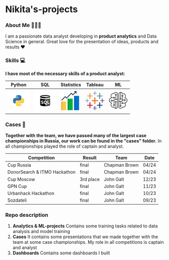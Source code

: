 # Nikita's-projects
### About Me 👨🏻‍🏫
<div>

I am a passionate data analyst developing in **product analytics** and Data Science in general. Great love for the presentation of ideas, products and results ❤️

### Skills 💻
<div>

**I have most of the necessary skills of a product analyst:**

| Python  | SQL | Statistics | Tableau | ML |
| ------------- | ------------- | ------------- | ------------- | ------------- |
|<img src="https://github.com/BodBodBod/Icons/blob/main/python.svg" title="Python"  alt="Python" width="70" height="70"/> |  <img src="https://github.com/BodBodBod/Icons/blob/main/sql.svg" title="SQL"  alt="SQL" width="70" height="70"/> |  <img src="https://github.com/BodBodBod/Icons/blob/main/statistics-svgrepo-com.svg" title="Stats" alt="Stats" width="60" height="60"/> |  <img src="https://github.com/BodBodBod/Icons/blob/main/tableau-software.svg" title="Visual" alt="Visual" width="60" height="60"/>|  <img src="https://github.com/BodBodBod/Icons/blob/main/machine-learning-01-svgrepo-com.svg" title="ML" alt="ML" width="60" height="60"/>|

</div>

### Cases 🥇
<div>
  
**Together with the team, we have passed many of the largest case championships in Russia, our work can be found in the "cases" folder.**
In all championships played the role of captain and analyst.

| Competition | Result | Team | Date |
|-----|-----|-----|-----|
| Cup Russia | final | Chapman Brown | 04/24 |
| DonorSearch & ITMO Hackathon | final | Chapman Brown | 04/24 |
| Cup Moscow | 3rd place | John Galt | 12/23 |
| GPN Cup | final | John Galt | 11/23 |
| Urbanhack Hackathon | final | John Galt | 10/23 |
| Sozdateli | final | John Galt | 09/23 |

</div>

### Repo description
<div>

1. **Analytics & ML-projects**  Сontains some training tasks related to data analysis and model training
2. **Cases**
It contains some presentations that we made together with the team at some case championships.
My role in all competitions is captain and analyst
3. **Dashboards**
Contains some dashboards I built
</div>
